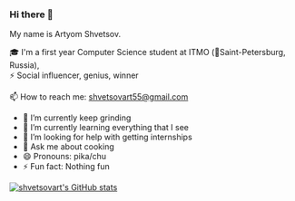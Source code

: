 ### Hi there 👋

My name is Artyom Shvetsov.

🎓 I'm a first year Computer Science student at ITMO (📍Saint-Petersburg, Russia),    
⚡ Social influencer, genius, winner

📫 How to reach me: shvetsovart55@gmail.com

- 🔭 I’m currently keep grinding 
- 🌱 I’m currently learning everything that I see
- 🤔 I’m looking for help with getting internships
- 💬 Ask me about cooking
- 😄 Pronouns: pika/chu
- ⚡ Fun fact: Nothing fun

[![shvetsovart's GitHub stats](https://github-readme-stats.vercel.app/api?username=shvetsovart)](https://github.com/anuraghazra/github-readme-stats)

<!--
**shvetsovart/shvetsovart** is a ✨ _special_ ✨ repository because its `README.md` (this file) appears on your GitHub profile.

Here are some ideas to get you started:

- 🔭 I’m currently working on 
- 🌱 I’m currently learning Software Engineering
- 👯 I’m looking to collaborate on ...
- 🤔 I’m looking for help with ...
- 💬 Ask me about ...
- 📫 How to reach me: ...
- 😄 Pronouns: ...
- ⚡ Fun fact: ...
- 📧 [Resume](https://drive.google.com/file/d/1z3thTiB2s0zuVLkiPrWnK_8R9QosOkCD/view?usp=sharing "Resume")
-->
